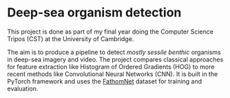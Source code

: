 # Deep-sea organism detection
This project is done as part of my final year doing the Computer Science Tripos (CST) at the University of Cambridge.

The aim is to produce a pipeline to detect _mostly sessile_ _benthic_ organisms in deep-sea imagery and video. The project compares classical approaches for feature extraction like Histogram of Ordered Gradients (HOG) to more recent methods like Convolutional Neural Networks (CNN). It is built in the PyTorch framework and uses the [FathomNet](http://fathomnet.org/fathomnet/) dataset for training and evaluation.
